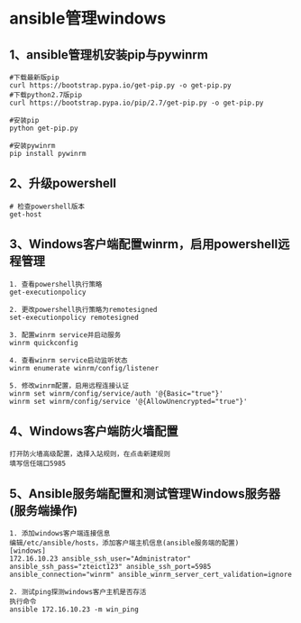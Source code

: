 # ansible管理windows

## 1、ansible管理机安装pip与pywinrm

```shell
#下载最新版pip
curl https://bootstrap.pypa.io/get-pip.py -o get-pip.py
#下载python2.7版pip
curl https://bootstrap.pypa.io/pip/2.7/get-pip.py -o get-pip.py

#安装pip
python get-pip.py

#安装pywinrm
pip install pywinrm
```

## 2、升级powershell

```shell
# 检查powershell版本
get-host
```

## 3、Windows客户端配置winrm，启用powershell远程管理

```shell
1. 查看powershell执行策略
get-executionpolicy

2. 更改powershell执行策略为remotesigned
set-executionpolicy remotesigned

3. 配置winrm service并启动服务
winrm quickconfig

4. 查看winrm service启动监听状态
winrm enumerate winrm/config/listener

5. 修改winrm配置，启用远程连接认证
winrm set winrm/config/service/auth '@{Basic="true"}'
winrm set winrm/config/service '@{AllowUnencrypted="true"}'
```

## 4、Windows客户端防火墙配置

```shell
打开防火墙高级配置，选择入站规则，在点击新建规则
填写信任端口5985
```

## 5、Ansible服务端配置和测试管理Windows服务器(服务端操作)

```shell
1. 添加windows客户端连接信息
编辑/etc/ansible/hosts，添加客户端主机信息(ansible服务端的配置)
[windows]
172.16.10.23 ansible_ssh_user="Administrator" ansible_ssh_pass="zteict123" ansible_ssh_port=5985 ansible_connection="winrm" ansible_winrm_server_cert_validation=ignore

2. 测试ping探测windows客户主机是否存活
执行命令
ansible 172.16.10.23 -m win_ping
```

